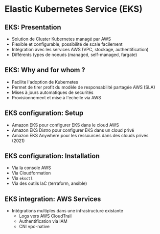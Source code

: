 # Elastic Kubernetes Service (EKS)

## EKS: Presentation

  - Solution de Cluster Kubernetes managé par AWS
  - Flexible et configurable, possibilité de scale facilement
  - Intégration avec les services AWS (VPC, stockage, authentification)
  - Différents types de noeuds (managed, self-managed, fargate)

## EKS: Why and for whom ?

  - Facilite l'adoption de Kubernetes
  - Permet de tirer profit du modèle de responsabilité partagée AWS (SLA)
  - Mises à jours automatiques de securités
  - Provisionnement et mise à l'echelle via AWS

## EKS configuration: Setup

  - Amazon EKS pour configurer EKS dans le cloud AWS
  - Amazon EKS Distro pour configurer EKS dans un cloud privé
  - Amazon EKS Anywhere pour les ressources dans des clouds privés (2021)

## EKS configuration: Installation

  - Via la console AWS
  - Via Cloudformation
  - Via `eksctl`
  - Via des outils IaC (terraform, ansible)

## EKS integration: AWS Services

  - Intégrations multiples dans une infrastructure existante
    - Logs vers AWS CloudTrail
    - Authentification via IAM
    - CNI vpc-native

